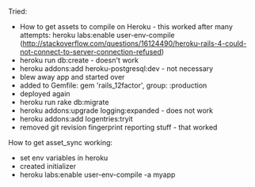 Tried:
* How to get assets to compile on Heroku - this worked after many attempts: heroku labs:enable user-env-compile (http://stackoverflow.com/questions/16124490/heroku-rails-4-could-not-connect-to-server-connection-refused)
* heroku run db:create - doesn't work
* heroku addons:add heroku-postgresql:dev - not necessary
* blew away app and started over
* added to Gemfile: gem 'rails_12factor', group: :production
* deployed again
* heroku run rake db:migrate
* heroku addons:upgrade logging:expanded - does not work
* heroku addons:add logentries:tryit
* removed git revision fingerprint reporting stuff - that worked

How to get asset_sync working:
* set env variables in heroku
* created initializer
* heroku labs:enable user-env-compile -a myapp

